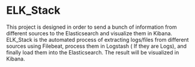 # ELK_Stack
This project is designed in order to send a bunch of information from different sources to the Elasticsearch and visualize them in Kibana.  ELK_Stack is the automated process of extracting logs/files from different sources using Filebeat, process them in Logstash ( If they are Logs), and finally load them into the Elasticsearch. The result will be visualized in Kibana.
